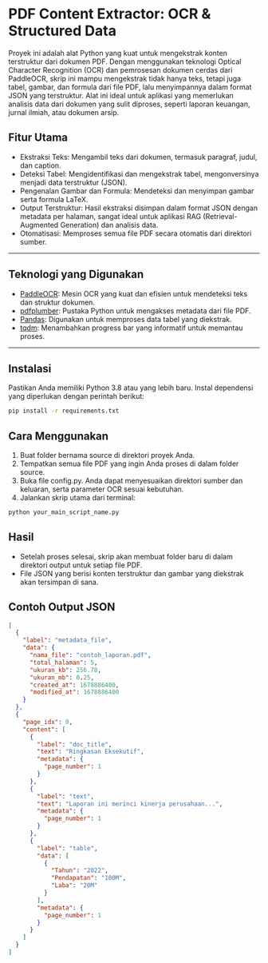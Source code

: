# PDF Content Extractor: OCR & Structured Data
Proyek ini adalah alat Python yang kuat untuk mengekstrak konten terstruktur dari dokumen PDF. Dengan menggunakan teknologi Optical Character Recognition (OCR) dan pemrosesan dokumen cerdas dari PaddleOCR, skrip ini mampu mengekstrak tidak hanya teks, tetapi juga tabel, gambar, dan formula dari file PDF, lalu menyimpannya dalam format JSON yang terstruktur.
Alat ini ideal untuk aplikasi yang memerlukan analisis data dari dokumen yang sulit diproses, seperti laporan keuangan, jurnal ilmiah, atau dokumen arsip.

## Fitur Utama
- Ekstraksi Teks: Mengambil teks dari dokumen, termasuk paragraf, judul, dan caption.
- Deteksi Tabel: Mengidentifikasi dan mengekstrak tabel, mengonversinya menjadi data terstruktur (JSON).
- Pengenalan Gambar dan Formula: Mendeteksi dan menyimpan gambar serta formula LaTeX.
- Output Terstruktur: Hasil ekstraksi disimpan dalam format JSON dengan metadata per halaman, sangat ideal untuk aplikasi RAG (Retrieval-Augmented Generation) dan analisis data.
- Otomatisasi: Memproses semua file PDF secara otomatis dari direktori sumber.

<hr>

## Teknologi yang Digunakan
- [PaddleOCR](https://www.paddleocr.ai/latest/en/index.html): Mesin OCR yang kuat dan efisien untuk mendeteksi teks dan struktur dokumen.
- [pdfplumber](https://github.com/jsvine/pdfplumber): Pustaka Python untuk mengakses metadata dari file PDF.
- [Pandas](https://pandas.pydata.org/): Digunakan untuk memproses data tabel yang diekstrak.
- [tqdm](https://tqdm.github.io/): Menambahkan progress bar yang informatif untuk memantau proses.

<hr>

## Instalasi
Pastikan Anda memiliki Python 3.8 atau yang lebih baru. Instal dependensi yang diperlukan dengan perintah berikut:
``` bash
pip install -r requirements.txt
```

## Cara Menggunakan
1. Buat folder bernama source di direktori proyek Anda.
2. Tempatkan semua file PDF yang ingin Anda proses di dalam folder source.
3. Buka file config.py. Anda dapat menyesuaikan direktori sumber dan keluaran, serta parameter OCR sesuai kebutuhan.
4. Jalankan skrip utama dari terminal:
``` bash
python your_main_script_name.py
```

## Hasil
- Setelah proses selesai, skrip akan membuat folder baru di dalam direktori output untuk setiap file PDF.
- File JSON yang berisi konten terstruktur dan gambar yang diekstrak akan tersimpan di sana.

## Contoh Output JSON
``` JSON
[
  {
    "label": "metadata_file",
    "data": {
      "nama_file": "contoh_laporan.pdf",
      "total_halaman": 5,
      "ukuran_kb": 256.78,
      "ukuran_mb": 0.25,
      "created_at": 1678886400,
      "modified_at": 1678886400
    }
  },
  {
    "page_idx": 0,
    "content": [
      {
        "label": "doc_title",
        "text": "Ringkasan Eksekutif",
        "metadata": {
          "page_number": 1
        }
      },
      {
        "label": "text",
        "text": "Laporan ini merinci kinerja perusahaan...",
        "metadata": {
          "page_number": 1
        }
      },
      {
        "label": "table",
        "data": [
          {
            "Tahun": "2022",
            "Pendapatan": "100M",
            "Laba": "20M"
          }
        ],
        "metadata": {
          "page_number": 1
        }
      }
    ]
  }
]
```
